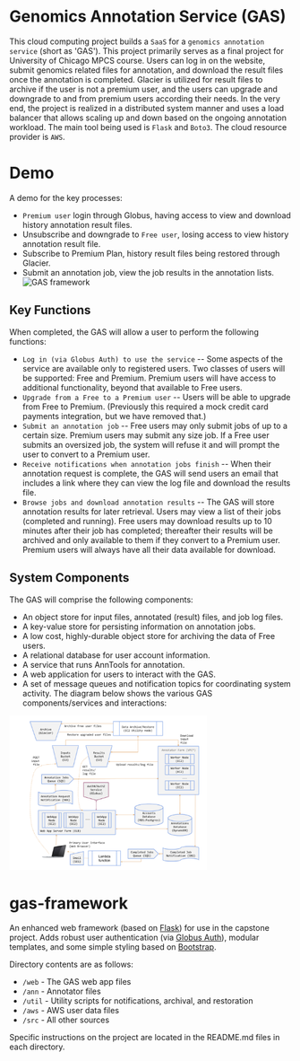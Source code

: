 # Genomics Annotation Service (GAS)
This cloud computing project builds a `SaaS` for a `genomics annotation service` (short as 'GAS'). This project primarily serves as a final project for University of Chicago MPCS course. Users can log in on the website, submit genomics related files for annotation, and download the result files once the annotation is completed. Glacier is utilized for result files to archive if the user is not a premium user, and the users can upgrade and downgrade to and from premium users according their needs. In the very end, the project is realized in a distributed system manner and uses a load balancer that allows scaling up and down based on the ongoing annotation workload. The main tool being used is `Flask` and `Boto3`. The cloud resource provider is `AWS`.

# Demo
A demo for the key processes: 
* `Premium user` login through Globus, having access to view and download history annotation result files.
* Unsubscribe and downgrade to `Free user`, losing access to view history annotation result file.
* Subscribe to Premium Plan, history result files being restored through Glacier.
* Submit an annotation job, view the job results in the annotation lists.
![GAS framework](./src/gas_demo.gif)

## Key Functions
When completed, the GAS will allow a user to perform the following functions:
* `Log in (via Globus Auth) to use the service` -- Some aspects of the service are available only to registered users. Two classes of users will be supported: Free and Premium. Premium users will have access to additional functionality, beyond that available to Free users.
* `Upgrade from a Free to a Premium user` -- Users will be able to upgrade from Free to Premium. (Previously this required a mock credit card payments integration, but we have removed that.)
* `Submit an annotation job` -- Free users may only submit jobs of up to a certain size. Premium users may submit any size job. If a Free user submits an oversized job, the system will refuse it and will prompt the user to convert to a Premium user.
* `Receive notifications when annotation jobs finish` -- When their annotation request is complete, the GAS will send users an email that includes a link where they can view the log file and download the results file.
* `Browse jobs and download annotation results` -- The GAS will store annotation results for later retrieval. Users may view a list of their jobs (completed and running). Free users may download results up to 10 minutes after their job has completed; thereafter their results will be archived and only available to them if they convert to a Premium user. Premium users will always have all their data available for download.

## System Components
The GAS will comprise the following components:
* An object store for input files, annotated (result) files, and job log files.
* A key-value store for persisting information on annotation jobs.
* A low cost, highly-durable object store for archiving the data of Free users.
* A relational database for user account information.
* A service that runs AnnTools for annotation.
* A web application for users to interact with the GAS.
* A set of message queues and notification topics for coordinating system activity.
The diagram below shows the various GAS components/services and interactions:
<img src="./src/GAS.png" alt="GAS framework" style="width: 70%;">

# gas-framework
An enhanced web framework (based on [Flask](http://flask.pocoo.org/)) for use in the capstone project. Adds robust user authentication (via [Globus Auth](https://docs.globus.org/api/auth)), modular templates, and some simple styling based on [Bootstrap](http://getbootstrap.com/).

Directory contents are as follows:
* `/web` - The GAS web app files
* `/ann` - Annotator files
* `/util` - Utility scripts for notifications, archival, and restoration
* `/aws` - AWS user data files
* `/src` - All other sources

Specific instructions on the project are located in the README.md files in each directory.
